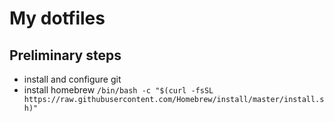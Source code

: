 # My dotfiles

## Preliminary steps
* install and configure git
* install homebrew
  `/bin/bash -c "$(curl -fsSL https://raw.githubusercontent.com/Homebrew/install/master/install.sh)"`

